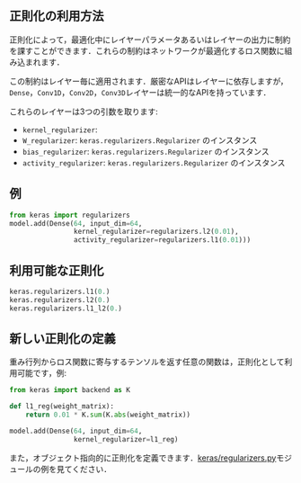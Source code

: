 ## 正則化の利用方法

正則化によって，最適化中にレイヤーパラメータあるいはレイヤーの出力に制約を課すことができます．これらの制約はネットワークが最適化するロス関数に組み込まれます．

この制約はレイヤー毎に適用されます．厳密なAPIはレイヤーに依存しますが，`Dense`，`Conv1D`，`Conv2D`，`Conv3D`レイヤーは統一的なAPIを持っています．

これらのレイヤーは3つの引数を取ります:

- `kernel_regularizer`: 
- `W_regularizer`: `keras.regularizers.Regularizer` のインスタンス
- `bias_regularizer`: `keras.regularizers.Regularizer` のインスタンス
- `activity_regularizer`: `keras.regularizers.Regularizer` のインスタンス

## 例

```python
from keras import regularizers
model.add(Dense(64, input_dim=64,
                kernel_regularizer=regularizers.l2(0.01),
                activity_regularizer=regularizers.l1(0.01)))
```

## 利用可能な正則化

```python
keras.regularizers.l1(0.)
keras.regularizers.l2(0.)
keras.regularizers.l1_l2(0.)
```

## 新しい正則化の定義

重み行列からロス関数に寄与するテンソルを返す任意の関数は，正則化として利用可能です，例:

```python
from keras import backend as K

def l1_reg(weight_matrix):
    return 0.01 * K.sum(K.abs(weight_matrix))

model.add(Dense(64, input_dim=64,
                kernel_regularizer=l1_reg)
```

また，オブジェクト指向的に正則化を定義できます．[keras/regularizers.py](https://github.com/fchollet/keras/blob/master/keras/regularizers.py)モジュールの例を見てください．
